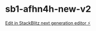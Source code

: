 # sb1-afhn4h-new-v2

[Edit in StackBlitz next generation editor ⚡️](https://stackblitz.com/~/github.com/ndaharwal7/sb1-afhn4h-new-v2)